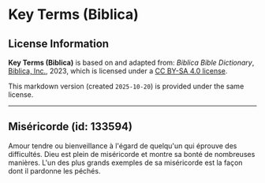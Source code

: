 # Key Terms (Biblica)

## License Information

**Key Terms (Biblica)** is based on and adapted from: _Biblica Bible Dictionary_, [Biblica, Inc.](https://www.biblica.com/), 2023, which is licensed under a [CC BY-SA 4.0 license](https://creativecommons.org/licenses/by-sa/4.0/legalcode.en).

This markdown version (created `2025-10-20`) is provided under the same license.



--------------------------------

## Miséricorde (id: 133594)

Amour tendre ou bienveillance à l'égard de quelqu'un qui éprouve des difficultés. Dieu est plein de miséricorde et montre sa bonté de nombreuses manières. L'un des plus grands exemples de sa miséricorde est la façon dont il pardonne les péchés.


